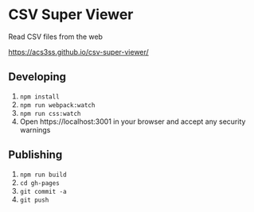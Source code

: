# CSV Super Viewer
Read CSV files from the web

https://acs3ss.github.io/csv-super-viewer/

## Developing

1. `npm install`
2. `npm run webpack:watch`
3. `npm run css:watch`
4. Open https://localhost:3001 in your browser and accept any security warnings

## Publishing
1. `npm run build`
2. `cd gh-pages`
3. `git commit -a`
4. `git push`
